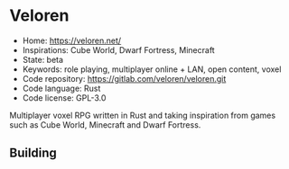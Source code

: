 # Veloren

- Home: https://veloren.net/
- Inspirations: Cube World, Dwarf Fortress, Minecraft
- State: beta
- Keywords: role playing, multiplayer online + LAN, open content, voxel
- Code repository: https://gitlab.com/veloren/veloren.git
- Code language: Rust
- Code license: GPL-3.0

Multiplayer voxel RPG written in Rust and taking inspiration from games such as Cube World, Minecraft and Dwarf Fortress.

## Building
